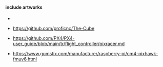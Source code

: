 


#### include artworks
-

- https://github.com/proficnc/The-Cube

- https://github.com/PX4/PX4-user_guide/blob/main/tr/flight_controller/pixracer.md

- https://www.gumstix.com/manufacturer/raspberry-pi/cm4-pixhawk-fmuv6.html



